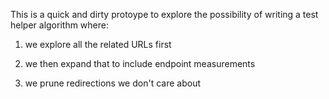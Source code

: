 This is a quick and dirty protoype to explore the possibility
of writing a test helper algorithm where:

1. we explore all the related URLs first

2. we then expand that to include endpoint measurements

3. we prune redirections we don't care about
